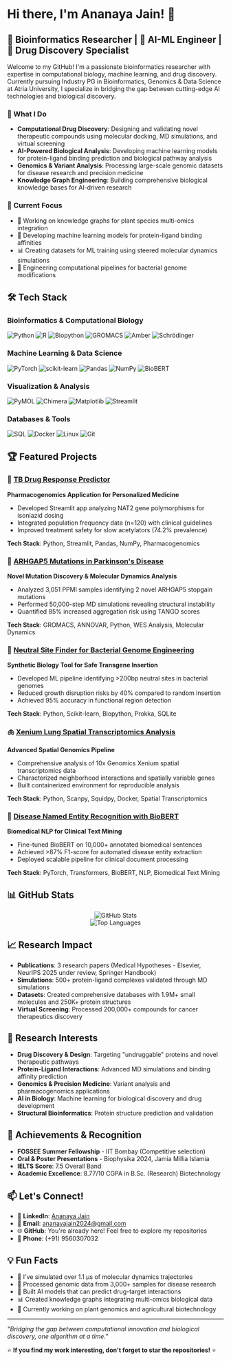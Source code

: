 # Hi there, I'm Ananaya Jain! 👋

## 🧬 Bioinformatics Researcher | 🤖 AI-ML Engineer | 💊 Drug Discovery Specialist

Welcome to my GitHub! I'm a passionate bioinformatics researcher with expertise in computational biology, machine learning, and drug discovery. Currently pursuing Industry PG in Bioinformatics, Genomics & Data Science at Atria University, I specialize in bridging the gap between cutting-edge AI technologies and biological discovery.

### 🔬 What I Do

- **Computational Drug Discovery**: Designing and validating novel therapeutic compounds using molecular docking, MD simulations, and virtual screening
- **AI-Powered Biological Analysis**: Developing machine learning models for protein-ligand binding prediction and biological pathway analysis
- **Genomics & Variant Analysis**: Processing large-scale genomic datasets for disease research and precision medicine
- **Knowledge Graph Engineering**: Building comprehensive biological knowledge bases for AI-driven research

### 🚀 Current Focus

- 🧠 Working on knowledge graphs for plant species multi-omics integration
- 🔬 Developing machine learning models for protein-ligand binding affinities
- 📊 Creating datasets for ML training using steered molecular dynamics simulations
- 🦠 Engineering computational pipelines for bacterial genome modifications

## 🛠️ Tech Stack

### Bioinformatics & Computational Biology
![Python](https://img.shields.io/badge/-Python-3776AB?style=flat-square&logo=python&logoColor=white)
![R](https://img.shields.io/badge/-R-276DC3?style=flat-square&logo=r&logoColor=white)
![Biopython](https://img.shields.io/badge/-Biopython-FFD700?style=flat-square)
![GROMACS](https://img.shields.io/badge/-GROMACS-FF6B35?style=flat-square)
![Amber](https://img.shields.io/badge/-Amber-8B4513?style=flat-square)
![Schrödinger](https://img.shields.io/badge/-Schrödinger%20Suite-4169E1?style=flat-square)

### Machine Learning & Data Science
![PyTorch](https://img.shields.io/badge/-PyTorch-EE4C2C?style=flat-square&logo=pytorch&logoColor=white)
![scikit-learn](https://img.shields.io/badge/-scikit--learn-F7931E?style=flat-square&logo=scikit-learn&logoColor=white)
![Pandas](https://img.shields.io/badge/-Pandas-150458?style=flat-square&logo=pandas&logoColor=white)
![NumPy](https://img.shields.io/badge/-NumPy-013243?style=flat-square&logo=numpy&logoColor=white)
![BioBERT](https://img.shields.io/badge/-BioBERT-FF4B4B?style=flat-square)

### Visualization & Analysis
![PyMOL](https://img.shields.io/badge/-PyMOL-FF6347?style=flat-square)
![Chimera](https://img.shields.io/badge/-UCSF%20Chimera-4682B4?style=flat-square)
![Matplotlib](https://img.shields.io/badge/-Matplotlib-11557C?style=flat-square)
![Streamlit](https://img.shields.io/badge/-Streamlit-FF4B4B?style=flat-square&logo=streamlit&logoColor=white)

### Databases & Tools
![SQL](https://img.shields.io/badge/-SQL-4479A1?style=flat-square&logo=mysql&logoColor=white)
![Docker](https://img.shields.io/badge/-Docker-2496ED?style=flat-square&logo=docker&logoColor=white)
![Linux](https://img.shields.io/badge/-Linux-FCC624?style=flat-square&logo=linux&logoColor=black)
![Git](https://img.shields.io/badge/-Git-F05032?style=flat-square&logo=git&logoColor=white)

## 🏆 Featured Projects

### 🎯 [TB Drug Response Predictor](https://github.com/Ananaya-J/TB-Drug-Response-Predictor)
**Pharmacogenomics Application for Personalized Medicine**
- Developed Streamlit app analyzing NAT2 gene polymorphisms for isoniazid dosing
- Integrated population frequency data (n=120) with clinical guidelines
- Improved treatment safety for slow acetylators (74.2% prevalence)

**Tech Stack**: Python, Streamlit, Pandas, NumPy, Pharmacogenomics

### 🧬 [ARHGAP5 Mutations in Parkinson's Disease](https://github.com/Ananaya-J/parkinsons-mutation-analysis)
**Novel Mutation Discovery & Molecular Dynamics Analysis**
- Analyzed 3,051 PPMI samples identifying 2 novel ARHGAP5 stopgain mutations
- Performed 50,000-step MD simulations revealing structural instability
- Quantified 85% increased aggregation risk using TANGO scores

**Tech Stack**: GROMACS, ANNOVAR, Python, WES Analysis, Molecular Dynamics

### 🦠 [Neutral Site Finder for Bacterial Genome Engineering](https://github.com/Ananaya-J/Neutral_site_Finder)
**Synthetic Biology Tool for Safe Transgene Insertion**
- Developed ML pipeline identifying >200bp neutral sites in bacterial genomes
- Reduced growth disruption risks by 40% compared to random insertion
- Achieved 95% accuracy in functional region detection

**Tech Stack**: Python, Scikit-learn, Biopython, Prokka, SQLite

### 🫁 [Xenium Lung Spatial Transcriptomics Analysis](https://github.com/Ananaya-J/Lung-Spatial-Transcriptomics-Analysis)
**Advanced Spatial Genomics Pipeline**
- Comprehensive analysis of 10x Genomics Xenium spatial transcriptomics data
- Characterized neighborhood interactions and spatially variable genes
- Built containerized environment for reproducible analysis

**Tech Stack**: Python, Scanpy, Squidpy, Docker, Spatial Transcriptomics

### 🏥 [Disease Named Entity Recognition with BioBERT](https://github.com/Ananaya-J/Disease-Named-Entity-Recognition-with-BioBERT)
**Biomedical NLP for Clinical Text Mining**
- Fine-tuned BioBERT on 10,000+ annotated biomedical sentences
- Achieved >87% F1-score for automated disease entity extraction
- Deployed scalable pipeline for clinical document processing

**Tech Stack**: PyTorch, Transformers, BioBERT, NLP, Biomedical Text Mining

## 📊 GitHub Stats

<div align="center">
  <img src="https://github-readme-stats.vercel.app/api?username=Ananaya-J&show_icons=true&theme=radical&include_all_commits=true&count_private=true" alt="GitHub Stats" />
</div>

<div align="center">
  <img src="https://github-readme-stats.vercel.app/api/top-langs/?username=Ananaya-J&layout=compact&theme=radical" alt="Top Languages" />
</div>

## 📈 Research Impact

- **Publications**: 3 research papers (Medical Hypotheses - Elsevier, NeurIPS 2025 under review, Springer Handbook)
- **Simulations**: 500+ protein-ligand complexes validated through MD simulations
- **Datasets**: Created comprehensive databases with 1.9M+ small molecules and 250K+ protein structures
- **Virtual Screening**: Processed 200,000+ compounds for cancer therapeutics discovery

## 🎯 Research Interests

- **Drug Discovery & Design**: Targeting "undruggable" proteins and novel therapeutic pathways
- **Protein-Ligand Interactions**: Advanced MD simulations and binding affinity prediction
- **Genomics & Precision Medicine**: Variant analysis and pharmacogenomics applications
- **AI in Biology**: Machine learning for biological discovery and drug development
- **Structural Bioinformatics**: Protein structure prediction and validation

## 🏅 Achievements & Recognition

- **FOSSEE Summer Fellowship** - IIT Bombay (Competitive selection)
- **Oral & Poster Presentations** - Biophysika 2024, Jamia Millia Islamia
- **IELTS Score**: 7.5 Overall Band
- **Academic Excellence**: 8.77/10 CGPA in B.Sc. (Research) Biotechnology

## 📫 Let's Connect!

- 💼 **LinkedIn**: [Ananaya Jain](https://www.linkedin.com/in/ananaya-jain)
- 📧 **Email**: ananayajain2024@gmail.com
- 🌐 **GitHub**: You're already here! Feel free to explore my repositories
- 📱 **Phone**: (+91) 9560307032

## 💡 Fun Facts

- 🔬 I've simulated over 1.1 μs of molecular dynamics trajectories
- 🧬 Processed genomic data from 3,000+ samples for disease research
- 🤖 Built AI models that can predict drug-target interactions
- 📊 Created knowledge graphs integrating multi-omics biological data
- 🌱 Currently working on plant genomics and agricultural biotechnology

---

*"Bridging the gap between computational innovation and biological discovery, one algorithm at a time."*

⭐ **If you find my work interesting, don't forget to star the repositories!** ⭐
